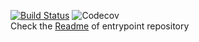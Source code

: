 [![Build Status](https://cloud.drone.io/api/badges/HTTP-monitoring/checker/status.svg)](https://cloud.drone.io/HTTP-monitoring/checker)
![Codecov](https://img.shields.io/codecov/c/github/HTTP-monitoring/checker?style=flat-square)<br/>
Check the [Readme](https://github.com/HTTP-monitoring/entryPoint) of entrypoint repository